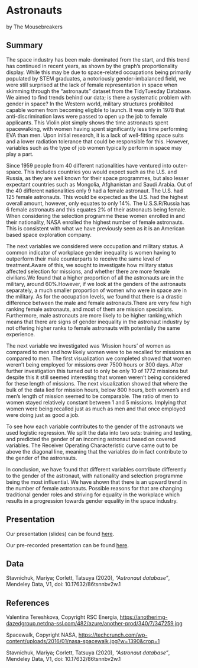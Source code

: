 Astronauts
================
by The Mousebreakers

## Summary

The space industry has been male-dominated from the start, and this
trend has continued in recent years, as shown by the graph’s
proportionality display. While this may be due to space-related
occupations being primarily populated by STEM graduates, a notoriously
gender-imbalanced field, we were still surprised at the lack of female
representation in space when skimming through the “astronauts” dataset
from the TidyTuesday Database. We aimed to find trends behind our data;
is there a systematic problem with gender in space? In the Western
world, military structures prohibited capable women from becoming
eligible to launch. It was only in 1978 that anti-discrimination laws
were passed to open up the job to female applicants. This Violin plot
simply shows the time astronauts spent spacewalking, with women having
spent significantly less time performing EVA than men. Upon initial
research, it is a lack of well-fitting space suits and a lower radiation
tolerance that could be responsible for this. However, variables such as
the type of job women typically perform in space may play a part.

Since 1959 people from 40 different nationalities have ventured into
outer-space. This includes countries you would expect such as the U.S.
and Russia, as they are well known for their space programmes, but also
lesser expectant countries such as Mongolia, Afghanistan and Saudi
Arabia. Out of the 40 different nationalities only 9 had a female
astronaut. The U.S. had 125 female astronauts. This would be expected as
the U.S. had the highest overall amount, however, only equates to only
14%. The U.S.S.R/Russia has 6 female astronauts and this equates 2% of
their astronauts being female. When considering the selection programme
these women enrolled in and their nationality, NASA enrolled the highest
number of female astronauts. This is consistent with what we have
previously seen as it is an American based space exploration company.

The next variables we considered were occupation and military status. A
common indicator of workplace gender inequality is women having to
outperform their male counterparts to receive the same level of
treatment.Aware of this, we sought to investigate how military status
affected selection for missions, and whether there are more female
civilians.We found that a higher proportion of all the astronauts are in
the military, around 60%.However, if we look at the genders of the
astronauts separately, a much smaller proportion of women who were in
space are in the military. As for the occupation levels, we found that
there is a drastic difference between the male and female
astronauts.There are very few high ranking female astronauts, and most
of them are mission specialists. Furthermore, male astronauts are more
likely to be higher ranking,which means that there are signs of gender
inequality in the astronaut industry by not offering higher ranks to
female astronauts with potentially the same experience.

The next variable we investigated was ‘Mission hours’ of women as
compared to men and how likely women were to be recalled for missions as
compared to men. The first visualization we completed showed that women
weren’t being employed for missions over 7500 hours or 300 days. After
further investigation this turned out to only be only 10 of 1772
missions but despite this it still seemed interesting that women weren’t
being considered for these length of missions. The next visualization
showed that where the bulk of the data lied for mission hours, below 800
hours, both women’s and men’s length of mission seemed to be comparable.
The ratio of men to women stayed relatively constant between 1 and 5
missions. Implying that women were being recalled just as much as men
and that once employed were doing just as good a job.

To see how each variable contributes to the gender of the astronauts we
used logistic regression. We split the data into two sets: training and
testing, and predicted the gender of an incoming astronaut based on
covered variables. The Receiver Operating Characteristic curve came out
to be above the diagonal line, meaning that the variables do in fact
contribute to the gender of the astronauts.

In conclusion, we have found that different variables contribute
differently to the gender of the astronaut, with nationality and
selection programme being the most influential. We have shown that there
is an upward trend in the number of female astronauts. Possible reasons
for that are changing traditional gender roles and striving for equality
in the workplace which results in a progression towards gender equality
in the space industry.

## Presentation

Our presentation (slides) can be found
[here](presentation/presentation.html).

Our pre-recorded presentation can be found
[here](https://media.ed.ac.uk/media/The+Mousebreakers+-+Astronauts/1_zva3l3ss).

## Data

Stavnichuk, Mariya; Corlett, Tatsuya (2020), *“Astronaut database”*,
Mendeley Data, V1, doi: 10.17632/86tsnnbv2w.1

## References

Valentina Tereshkova, Copyright RSC Energia,
<https://anotherimg-dazedgroup.netdna-ssl.com/482/azure/another-prod/340/7/347259.jpg>

Spacewalk, Copyright NASA,
<https://techcrunch.com/wp-content/uploads/2016/01/nasa-spacewalk.jpg?w=1390&crop=1>

Stavnichuk, Mariya; Corlett, Tatsuya (2020), *“Astronaut database”*,
Mendeley Data, V1, doi: 10.17632/86tsnnbv2w.1
